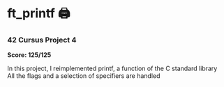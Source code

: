 # ft_printf 🖨️

### 42 Cursus Project 4

**Score: 125/125**

In this project, I reimplemented printf, a function of the C standard library <br/>
All the flags and a selection of specifiers are handled
